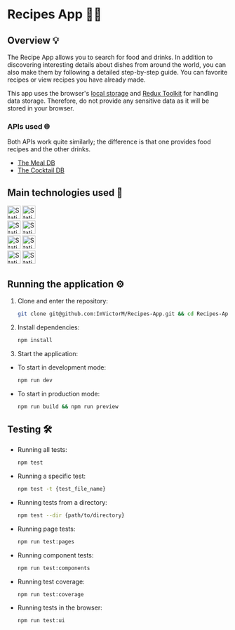 # Recipes App 🧑‍🍳

## Overview 💡

The Recipe App allows you to search for food and drinks. In addition to discovering interesting details about dishes from around the world, you can also make them by following a detailed step-by-step guide. You can favorite recipes or view recipes you have already made.

This app uses the browser's [local storage](https://developer.mozilla.org/en-US/docs/Web/API/Window/localStorage) and [Redux Toolkit](https://redux-toolkit.js.org/) for handling data storage. Therefore, do not provide any sensitive data as it will be stored in your browser.

### APIs used 🌐

Both APIs work quite similarly; the difference is that one provides food recipes and the other drinks.

- [The Meal DB](https://www.themealdb.com/)
- [The Cocktail DB](https://www.thecocktaildb.com/)

## Main technologies used 🧰

<img
    alt="Static Badge"
    src="https://img.shields.io/badge/typescript-%23007ACC.svg?style=for-the-badge&logo=typescript&logoColor=white" 
    style="margin-bottom: 4px;" 
    height="30px" 
/>
<img
    alt="Static Badge"
    src="https://img.shields.io/badge/react-%2320232a.svg?style=for-the-badge&logo=react&logoColor=%2361DAFB" 
    style="margin-bottom: 4px;" 
    height="30px"
/>
<br>
<img 
    alt="Static Badge" 
    src="https://img.shields.io/badge/Redux%20Toolkit-%23764ABC?style=for-the-badge&logo=redux&logoColor=white"
    style="margin-bottom: 4px;"
    height="30px"
/>
<img 
    alt="Static Badge" 
    src="https://img.shields.io/badge/React%20Router%20v6-%23CA4245?style=for-the-badge&logo=React%20Router&logoColor=white"
    style="margin-bottom: 4px;"
    height="30px"
/>
<br>
<img 
    alt="Static Badge" 
    src="https://img.shields.io/badge/React%20Bootstrap-%2341E0FD?style=for-the-badge&logo=React%20Bootstrap&logoColor=black"
    style="margin-bottom: 4px;"
    height="30px"
/>
<img 
    alt="Static Badge" 
    src="https://img.shields.io/badge/Sass-%23CC6699?style=for-the-badge&logo=Sass&logoColor=white"
    style="margin-bottom: 4px;"
    height="30px"
/>
<br>
<img
    alt="Static Badge"
    src="https://img.shields.io/badge/Testing%20Library-%23E33332?style=for-the-badge&logo=testinglibrary&logoColor=white" 
    style="margin-bottom: 4px;" 
    height="30px"
/>
<img
    alt="Static Badge"
    src="https://img.shields.io/badge/vitest-%236E9F18?style=for-the-badge&logo=vitest&logoColor=white"
    style="margin-bottom: 4px;" 
    height="30px"
/>

## Running the application ⚙️

1. Clone and enter the repository:

   ```sh
   git clone git@github.com:ImVictorM/Recipes-App.git && cd Recipes-App
   ```

2. Install dependencies:

   ```sh
   npm install
   ```

3. Start the application:

- To start in development mode:

  ```sh
  npm run dev
  ```

- To start in production mode:
  ```sh
  npm run build && npm run preview
  ```

## Testing 🛠️

- Running all tests:
  ```sh
  npm test
  ```
- Running a specific test:
  ```sh
  npm test -t {test_file_name}
  ```
- Running tests from a directory:
  ```sh
  npm test --dir {path/to/directory}
  ```
- Running page tests:
  ```sh
  npm run test:pages
  ```
- Running component tests:
  ```sh
  npm run test:components
  ```
- Running test coverage:
  ```sh
  npm run test:coverage
  ```
- Running tests in the browser:
  ```sh
  npm run test:ui
  ```
